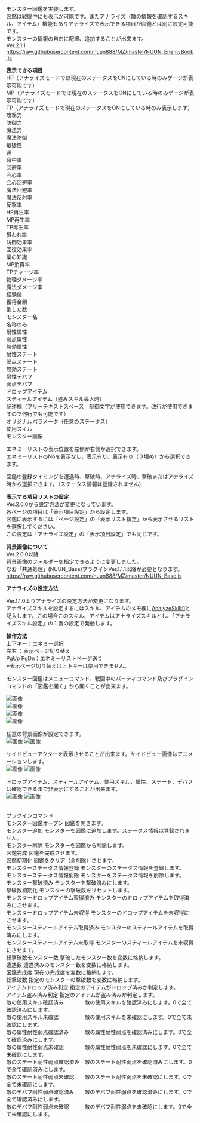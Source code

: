 モンスター図鑑を実装します。<br>
図鑑は戦闘中にも表示が可能です。またアナライズ（敵の情報を確認するスキル、アイテム）機能もありアナライズで表示できる項目が図鑑とは別に設定可能です。<br>
モンスターの情報の自由に配置、追加することが出来ます。<br>
Ver.2.1.1<br>
https://raw.githubusercontent.com/nuun888/MZ/master/NUUN_EnemyBook.js<br>

<B>表示できる項目</B><br>
HP（アナライズモードでは現在のステータスをONにしている時のみゲージが表示可能です）<br>
MP（アナライズモードでは現在のステータスをONにしている時のみゲージが表示可能です）<br>
TP（アナライズモードで現在のステータスをONにしている時のみ表示します）<br>
攻撃力<br>
防御力<br>
魔法力<br>
魔法防御<br>
敏捷性<br>
運<br>
命中率<br>
回避率<br>
会心率<br>
会心回避率<br>
魔法回避率<br>
魔法反射率<br>
反撃率<br>
HP再生率<br>
MP再生率<br>
TP再生率<br>
狙われ率<br>
防御効果率<br>
回復効果率<br>
薬の知識<br>
MP消費率<br>
TPチャージ率<br>
物理ダメージ率<br>
魔法ダメージ率<br>
経験値<br>
獲得金額<br>
倒した数<br>
モンスター名<br>
名称のみ<br>
耐性属性<br>
弱点属性<br>
無効属性<br>
耐性ステート<br>
弱点ステート<br>
無効ステート<br>
耐性デバフ<br>
弱点デバフ<br>
ドロップアイテム<br>
スティールアイテム（盗みスキル導入時）<br>
記述欄（フリーテキストスペース　制御文字が使用できます。改行が使用できますので何行でも可能です）<br>
オリジナルパラメータ（任意のステータス）<br>
使用スキル<br>
モンスター画像<br>

エネミーリストの表示位置を左側か右側か選択できます。<br>
エネミーリストのNoを表示なし、表示有り、表示有り（０埋め）から選択できます。<br>

図鑑の登録タイミングを遭遇時、撃破時、アナライズ時、撃破またはアナライズ時から選択できます。（ステータス情報は登録されません）<br>

<B>表示する項目リストの設定</B><br>
Ver.2.0.0から設定方法が変更になっています。<br>
各ページの項目は「表示項目設定」から設定します。<br>
図鑑に表示するには「ページ設定」の「表示リスト指定」から表示させるリストを選択してください。<br>
この設定は「アナライズ設定」の「表示項目設定」でも同じです。<br>

<B>背景画像について</B><br>
Ver.2.0.0以降<br>
背景画像のフォルダーを指定できるように変更しました。<br>
なお「共通処理」(NUUN_Base)プラグインVer.1.1.1以降が必要となります。<br>
https://raw.githubusercontent.com/nuun888/MZ/master/NUUN_Base.js

<B>アナライズの設定方法</B><br>

Ver.1.1.0よりアナライズの設定方法が変更になります。<br>
アナライズスキルを設定するにはスキル、アイテムのメモ欄に<AnalyzeSkill:1>と記入します。この場合このスキル、アイテムはアナライズスキルとし、「アナライズスキル設定」の１番の設定で発動します。<br>

<B>操作方法</B><br>
上下キー：エネミー選択<br>
左右 ：表示ページ切り替え<br>
PgUp PgDn：エネミーリストページ送り<br>
※表示ページ切り替えは上下キーは使用できません。<br>

モンスター図鑑はメニューコマンド、戦闘中のパーティコマンド及びプラグインコマンドの「図鑑を開く」から開くことが出来ます。<br>

![画像](img/EnemyBook1.png)<br>
![画像](img/EnemyBook2.png)<br>
![画像](img/EnemyBook3.png)<br>
![画像](img/EnemyBook4.png)<br>

任意の背景画像が設定できます。<br>
![画像](img/EnemyBook8.png)
![画像](img/EnemyBook12.png)

サイドビューアクターを表示させることが出来ます。サイドビュー画像はアニメーションします。<br>
![画像](img/EnemyBook10.png)
![画像](img/EnemyBook11.png)

ドロップアイテム、スティールアイテム、使用スキル、属性、ステート、デバフは確認できるまで非表示にすることが出来ます。<br>
![画像](img/EnemyBook19.png)
![画像](img/EnemyBook20.png)<br>

<br>プラグインコマンド</B><br>
モンスター図鑑オープン       図鑑を開きます。<br>
モンスター追加              モンスターを図鑑に追加します。ステータス情報は登録されません。<br>
モンスター削除              モンスターを図鑑から削除します。<br>
図鑑完成                    図鑑を完成させます。<br>
図鑑初期化                  図鑑をクリア（全削除）させます。<br>
モンスターステータス情報登録  モンスターのステータス情報を登録します。<br>
モンスターステータス情報削除  モンスターをステータス情報を削除します。<br>
モンスター撃破済み           モンスターを撃破済みにします。<br>
撃破数初期化                 モンスターの撃破数をリセットします。<br>
モンスタードロップアイテム習得済み    モンスターのドロップアイテムを取得済みにさせます。<br>
モンスタードロップアイテム未収得      モンスターのドロップアイテムを未収得にさせます。<br>
モンスタースティールアイテム取得済み  モンスターのスティールアイテムを取得済みにします。<br>
モンスタースティールアイテム未取得   モンスターのスティールアイテムを未収得にさせます。<br>
総撃破数モンスター数          撃破したモンスター数を変数に格納します。<br>
遭遇数                      遭遇済みのモンスター数を変数に格納します。<br>
図鑑完成度                   現在の完成度を変数に格納します。<br>
総撃破数                    指定のモンスターの撃破数を変数に格納します。<br>
アイテムドロップ済み判定      指定のアイテムがドロップ済みか判定します。<br>
アイテム盗み済み判定         指定のアイテムが盗み済みか判定します。<br>
敵の使用スキル確認済み　　　　敵の使用スキルを確認済みにします。0で全て確認済みにします。<br>
敵の使用スキル未確認　　　　　敵の使用スキルを未確認にします。0で全て未確認にします。<br>
敵の属性耐性弱点確認済み　　　敵の属性耐性弱点を確認済みにします。0で全て確認済みにします。<br>
敵の属性耐性弱点未確認　　　　敵の属性耐性弱点を未確認にします。0で全て未確認にします。<br>
敵のステート耐性弱点確認済み　敵のステート耐性弱点を確認済みにします。0で全て確認済みにします。<br>
敵のステート耐性弱点未確認　　敵のステート耐性弱点を未確認にします。0で全て未確認にします。<br>
敵のデバフ耐性弱点確認済み　　敵のデバフ耐性弱点を確認済みにします。0で全て確認済みにします。<br>
敵のデバフ耐性弱点未確認　　　敵のデバフ耐性弱点を未確認にします。0で全て未確認にします。<br>
